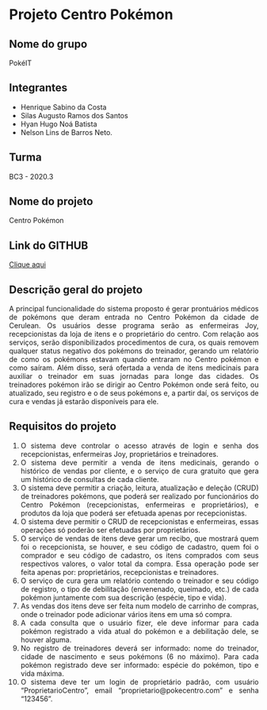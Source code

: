 # **Projeto Centro Pokémon**

## **Nome do grupo** 
PokéIT

## **Integrantes**
<ul>
    <li>Henrique Sabino da Costa</li> 
    <li>Silas Augusto Ramos dos Santos</li> 
    <li>Hyan Hugo Noá Batista</li> 
    <li>Nelson Lins de Barros Neto.</li>
</ul>

## **Turma** 
BC3 - 2020.3

## **Nome do projeto** 
Centro Pokémon

## **Link do GITHUB** 
<a href="https://github.com/HenriqueSabino/Ip2Project">Clique aqui</a>

## **Descrição geral do projeto**
<p align="justify">A principal funcionalidade do sistema proposto é gerar prontuários médicos de pokémons que deram entrada no Centro Pokémon da cidade de Cerulean. Os usuários desse programa serão as enfermeiras Joy, recepcionistas da loja de itens e o proprietário do centro. Com relação aos serviços, serão disponibilizados procedimentos de cura, os quais removem qualquer status negativo dos pokémons do treinador, gerando um relatório de como os pokémons estavam quando entraram no Centro pokémon e como saíram. Além disso, será ofertada a venda de itens medicinais para auxiliar o treinador em suas jornadas para longe das cidades. Os treinadores pokémon irão se dirigir ao Centro Pokémon onde será feito, ou atualizado, seu registro e o de seus pokémons e, a partir daí, os serviços de cura e vendas já estarão disponíveis para ele.</p>

## **Requisitos do projeto**
<ol>
    <li align="justify">O sistema deve controlar o acesso através de login e senha dos recepcionistas, enfermeiras Joy, proprietários e treinadores.</li>
    <li align="justify">O sistema deve permitir a venda de itens medicinais, gerando o histórico de vendas por cliente, e o serviço de cura gratuito que gera um histórico de consultas de cada cliente.</li>
    <li align="justify">O sistema deve permitir a criação, leitura, atualização e deleção (CRUD) de treinadores pokémons, que poderá ser realizado por funcionários do Centro Pokémon (recepcionistas, enfermeiras e proprietários), e produtos da loja que poderá ser efetuada apenas por recepcionistas.</li>
    <li align="justify">O sistema deve permitir o CRUD de recepcionistas e enfermeiras, essas operações só poderão ser efetuadas por proprietários.</li>
    <li align="justify">O serviço de vendas de itens deve gerar um recibo, que mostrará quem foi o recepcionista, se houver, e seu código de cadastro, quem foi o comprador e seu código de cadastro, os itens comprados com seus respectivos valores, o valor total da compra. Essa operação pode ser feita apenas por: proprietários, recepcionistas e treinadores.</li>
    <li align="justify">O serviço de cura gera um relatório contendo o treinador e seu código de registro, o tipo de debilitação (envenenado, queimado, etc.) de cada pokémon juntamente com sua descrição (espécie, tipo e vida).</li>
    <li align="justify">As vendas dos itens deve ser feita num modelo de carrinho de compras, onde o treinador pode adicionar vários itens em uma só compra.</li>
    <li align="justify">A cada consulta que o usuário fizer, ele deve informar para cada pokémon registrado a vida atual do pokémon e a debilitação dele, se houver alguma.</li>
    <li align="justify">No registro de treinadores deverá ser informado: nome do treinador, cidade de nascimento e seus pokémons (6 no máximo). Para cada pokémon registrado deve ser informado: espécie do pokémon, tipo e vida máxima.</li>
    <li align="justify">O sistema deve ter um login de proprietário padrão, com usuário “ProprietarioCentro”, email “proprietario@pokecentro.com” e senha “123456”.</li>
</ol>
